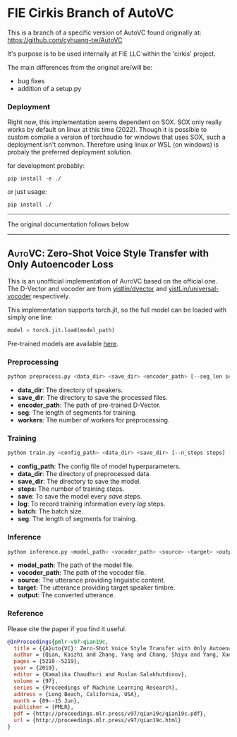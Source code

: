 # FIE Cirkis Branch of AutoVC

This is a branch of a specific version of AutoVC found originally at: 
https://github.com/cyhuang-tw/AutoVC

It's purpose is to be used internally at FIE LLC within the 'cirkis' project.

The main differences from the original are/will be:

- bug fixes
- addition of a setup.py

### Deployment
Right now, this implementation seems dependent on SOX.  SOX only really works by default on linux at
this time (2022).
Though it is possible to custom compile a version of torchaudio for windows that uses SOX, such a
deployment isn't common.  Therefore using linux or WSL (on windows) is probaly the preferred deployment
solution.

for development probably:
```
pip install -e ./
```
or just usage:
```
pip install ./
```

---

The original documentation follows below

---

## <span style="font-variant:small-caps;">AutoVC</span>: Zero-Shot Voice Style Transfer with Only Autoencoder Loss

This is an unofficial implementation of <span style="font-variant:small-caps;">AutoVC</span> based on the official one.
The D-Vector and vocoder are from [yistlin/dvector](https://github.com/yistLin/dvector) and [yistLin/universal-vocoder](https://github.com/yistLin/universal-vocoder) respectively.

This implementation supports torch.jit, so the full model can be loaded with simply one line:

```python
model = torch.jit.load(model_path)
```

Pre-trained models are available [here](https://drive.google.com/drive/folders/1YbLqrdTAvyRF5SmkHQ829zwWWOv5p8-x?usp=sharing).

### Preprocessing

```bash
python preprocess.py <data_dir> <save_dir> <encoder_path> [--seg_len seg] [--n_workers workers]
```

- **data_dir**: The directory of speakers.
- **save_dir**: The directory to save the processed files.
- **encoder_path**: The path of pre-trained D-Vector.
- **seg**: The length of segments for training.
- **workers**: The number of workers for preprocessing.

### Training

```bash
python train.py <config_path> <data_dir> <save_dir> [--n_steps steps] [--save_steps save] [--log_steps log] [--batch_size batch] [--seg_len seg]
```

- **config_path**: The config file of model hyperparameters.
- **data_dir**: The directory of preprocessed data.
- **save_dir**: The directory to save the model.
- **steps**: The number of training steps.
- **save**: To save the model every <em>save</em> steps.
- **log**: To record training information every <em>log</em> steps.
- **batch**: The batch size.
- **seg**: The length of segments for training.

### Inference

```bash
python inference.py <model_path> <vocoder_path> <source> <target> <output>
```

- **model_path**: The path of the model file.
- **vocoder_path**: The path of the vocoder file.
- **source**: The utterance providing linguistic content.
- **target**: The utterance providing target speaker timbre.
- **output**: The converted utterance.

### Reference

Please cite the paper if you find it useful.

```bib
@InProceedings{pmlr-v97-qian19c,
  title = {{A}uto{VC}: Zero-Shot Voice Style Transfer with Only Autoencoder Loss},
  author = {Qian, Kaizhi and Zhang, Yang and Chang, Shiyu and Yang, Xuesong and Hasegawa-Johnson, Mark},
  pages = {5210--5219},
  year = {2019},
  editor = {Kamalika Chaudhuri and Ruslan Salakhutdinov},
  volume = {97},
  series = {Proceedings of Machine Learning Research},
  address = {Long Beach, California, USA},
  month = {09--15 Jun},
  publisher = {PMLR},
  pdf = {http://proceedings.mlr.press/v97/qian19c/qian19c.pdf},
  url = {http://proceedings.mlr.press/v97/qian19c.html}
}
```

